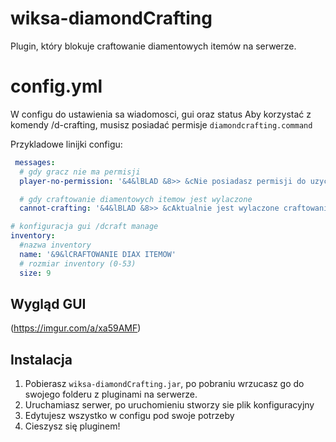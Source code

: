 # wiksa-diamondCrafting

Plugin, który blokuje craftowanie diamentowych itemów na serwerze.

# config.yml

W configu do ustawienia sa wiadomosci, gui oraz status
Aby korzystać z komendy /d-crafting, musisz posiadać permisje `diamondcrafting.command`

Przykladowe linijki configu:
```yml
 messages:
  # gdy gracz nie ma permisji
  player-no-permission: '&4&lBLAD &8>> &cNie posiadasz permisji do uzycia tej komendy!'

  # gdy craftowanie diamentowych itemow jest wylaczone
  cannot-crafting: '&4&lBLAD &8>> &cAktualnie jest wylaczone craftowanie diamentowych przedmiotow!'

# konfiguracja gui /dcraft manage
inventory:
  #nazwa inventory
  name: '&9&lCRAFTOWANIE DIAX ITEMOW'
  # rozmiar inventory (0-53)
  size: 9

```

## Wygląd GUI

(https://imgur.com/a/xa59AMF)

## Instalacja
1. Pobierasz `wiksa-diamondCrafting.jar`, po pobraniu wrzucasz go do swojego folderu z pluginami na serwerze.
2. Uruchamiasz serwer, po uruchomieniu stworzy sie plik konfiguracyjny
3. Edytujesz wszystko w configu pod swoje potrzeby
4. Cieszysz się pluginem!
